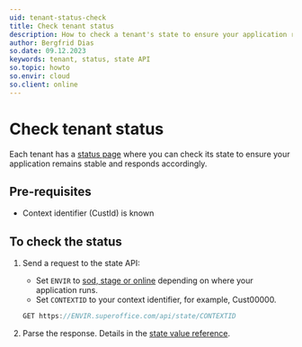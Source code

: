 ```yaml
---
uid: tenant-status-check
title: Check tenant status
description: How to check a tenant's state to ensure your application remains stable and responds accordingly.
author: Bergfrid Dias
so.date: 09.12.2023
keywords: tenant, status, state API
so.topic: howto
so.envir: cloud
so.client: online
---
```


# Check tenant status

Each tenant has a [status page][2] where you can check its state to ensure your application remains stable and responds accordingly.

## Pre-requisites

* Context identifier (CustId) is known

## To check the status

1. Send a request to the state API:
    * Set `ENVIR` to [sod, stage or online][1] depending on where your application runs.
    * Set `CONTEXTID` to your context identifier, for example, Cust00000.

    ```csharp
    GET https://ENVIR.superoffice.com/api/state/CONTEXTID
    ```

2. Parse the response. Details in the [state value reference][2].

<!-- Referenced links -->
[1]: ../../getting-started/app-envir.md
[2]: index.md#state-api
